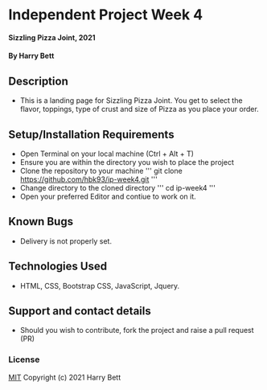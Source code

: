 # Independent Project Week 4
#### Sizzling Pizza Joint, 2021  
#### By Harry Bett
## Description
* This is a landing page for Sizzling Pizza Joint. You get to select the flavor, toppings, type of crust and size of Pizza as you place your order.
## Setup/Installation Requirements
* Open Terminal on your local machine (Ctrl + Alt + T)
* Ensure you are within the directory you wish to place the project
* Clone the repository to your machine ''' git clone https://github.com/hbk93/ip-week4.git '''
* Change directory to the cloned directory  ''' cd ip-week4 '''
* Open your preferred Editor and contiue to work on it.
## Known Bugs
* Delivery is not properly set.
## Technologies Used
* HTML, CSS, Bootstrap CSS, JavaScript, Jquery.
## Support and contact details
* Should you wish to contribute, fork the project and raise a pull request (PR)
### License
[MIT](https://choosealicense.com/licenses/mit/)
Copyright (c) 2021 Harry Bett